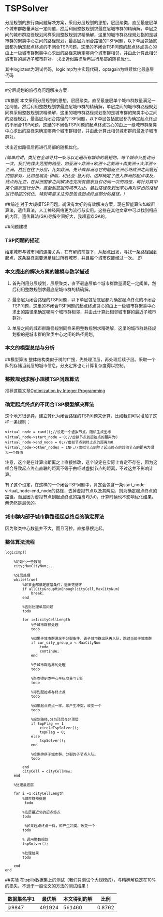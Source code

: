 # TSPSolver
分层规划的旅行商问题解决方案，采用分层规划的思想，层层聚类，直至最底层单个城市群数量满足一定阈值，然后利用整数规划求最底层城市群的精确解，单层之间的城市群路径规划同样采用整数规划求精确解，这里的城市群路径规划指的是城市群的聚类中心之间的路径规划，最高层为闭合路径的TSP问题，以下单层包括底层都为确定起点终点的不闭合TSP问题，这里的不闭合TSP问题的起点终点贪心的由上一级城市群聚类中心求出的路径来确定哪两个城市群相邻，并由此计算此相邻城市群的最近子城市群对。  求出近似路径后再进行局部的随机优化。

其中logictest为测试代码，logicimp为主实现代码，optagain为继续优化最底层代码

---

#分层规划的旅行商问题解决方案


##摘要
本文采用分层规划的思想，层层聚类，直至最底层单个城市群数量满足一定阈值，然后利用整数规划求最底层城市群的精确解，单层之间的城市群路径规划同样采用整数规划求精确解，这里的城市群路径规划指的是城市群的聚类中心之间的路径规划，最高层为闭合路径的TSP问题，以下单层包括底层都为确定起点终点的不闭合TSP问题，这里的不闭合TSP问题的起点终点贪心的由上一级城市群聚类中心求出的路径来确定哪两个城市群相邻，并由此计算此相邻城市群的最近子城市群对。

求出近似路径后再进行局部的随机优化。

/*简单的讲，类比在全球寻找一条可以走遍所有城市的最短路，每个城市只能访问一次，我们先找大范围的路径，如亚洲->非洲->欧洲->北美洲->南美洲->大洋洲->亚洲，然后在往下分层，比如非洲，先计算非洲与它的前驱亚洲后继欧洲之间最近的国家对，比如是埃及-伊朗，利比亚-意大利，这样确定了进入非洲的起点埃及，终点利比亚，在非洲国家之间解决走完所有国家且仅访问一次的路径，再针对其中某个国家进行分析，直至到底层的城市为止。最后路径规划出来后再对求出的路径进行局部的优化，特别需要关注的是包含起点终点部分的路径。*/


##综述
对于大规模TSP问题，尚没有太好的有效解决方案，现在智能算法如蚁群算法，遗传算法，人工神经网络更为流行与实用。这些在其他文章中可以找到相应的内容。遗传算法(GA)寻解空间好大，我超喜欢GA的。


##问题建模
### TSP问题的描述
给定城市与城市间的连接关系，在有解的前提下，从起点出发，寻找一条路径回到起点，这条路径需要满足经过所有城市，并且每个城市仅能经过一次。
即

### 本文提出的解决方案的建模与数学描述
1. 首先利用分层规划，层层聚类，直至最底层单个城市群数量满足一定阈值，然后利用整数规划求最底层城市群的精确解。

2. 最高层为闭合路径的TSP问题，以下单层包括底层都为确定起点终点的不闭合TSP问题，这里的不闭合TSP问题的起点终点贪心的由上一级城市群聚类中心求出的路径来确定哪两个城市群相邻，并由此计算此相邻城市群的最近子城市群对。

3. 单层之间的城市群路径规划同样采用整数规划求精确解，这里的城市群路径规划指的是城市群的聚类中心之间的路径规划。




### 本文的模型总结与分析

##模型算法
整体结构类似于树的广搜，先处理顶层，再处理后续子层。采取一个队列存储当前层的城市信息。分支定界也让计算复杂度得以控制。

### 整数规划求解小规模TSP问题算法
推荐这篇文章[Optimization by Integer Programming](http://www.science4all.org/article/integer-programming/)

### 确定起点终点的不闭合TSP模型解决算法
这个地方很诡异，建立转化为闭合路径的TSP问题来计算，比如我们可以增加了这样一条规则：
```
virtual_node = rand();//设定一个虚拟节点，随机生成坐标
virtual_node->start_node = 0;//虚拟节点到起始点的距离为0
virtual_node->end_node = 0;//虚拟节点到终止点的距离为0
virtual_node->other_nodes = INF;//虚拟节点到除了起点终点的其他节点的距离为很大一个数值
```
注意，这个是在计算出距离之上直接修改，这个设定在实际上肯定不存在，因为这样会导致起点终点直联的距离不等于由经过虚拟节点的距离，不过这并不影响计算。

有了这个设定，在这样的一个闭合TSP问题中，肯定会包含一条start_node-virtual_node-end_node的路径，去掉虚拟节点以及其两边，则为确定起点终点的路径，而且因为虚拟节点到起点终点的距离均为0，计算时候也不影响优化结果，解仍然是最优的。


### 城市群内部子城市群路径起点终点的确定算法
因为聚类中心数量并不大，而且可控，直接暴搜走起。

### 整体算法流程

```
logicImp()
 
    %初始化一些数据
    city;MaxCityNum;...
    
    %分层处理
    while(true)
        %如果全部满足底层条件，退出死循环
        if allCityGroupMinEnough(cityCell,MaxCityNum)
            break;
        end
        
        %否则处理单层问题
        todo

        for i=1:cityCellLength
            %子城市群预处理
            todo

            %如果子城市群满足不分裂条件，该子城市群出队再入队，跳过当前子城市群
            if cur_city_group_x < MaxCityNum
                todo
                continue;
            end
            
            %子城市群边界的处理
            todo
            
            %聚类得到类中心坐标向量与分组
            todo
            
            %得到起始点与终止点
            todo

            %如果起点终点一样，即产生冲突，改变一个
            todo
            
            %规划路径,分为顶层与非顶层
            if topFlag == 1
                circleTspSolver();
                topFlag = 0;
            else
                tspSolver();
            end
            
            %检索排序子城市群，分裂的子节点入队。
            todo
             
        end
        cityCell = cityCellNew;
    end
    
    %处理最底层
    
    for i =1:cityCellLength
        %城市群预处理
         todo
        
        %底层最近邻的起点终点
        todo

         %如果起点终点一样，即产生冲突，改变一个
        todo
        
        % 调用整数规划
        tspSolver();
        
        %处理结果
        todo

    end
end
```

##实验
在tsplib数据集上的测试（我们只测试个大规模的），与精确解稳定在10%的损失，不逊于一般论文的方法的测试结果！

数据集名字1 | 最优解 | 本文得到的解   | 比例
------- | ------- | -------   | ------- 
 ja9847| 491924 | 561460 | 0.8762






